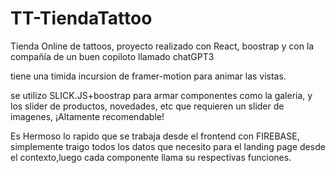 # TT-TiendaTattoo
Tienda Online de tattoos, proyecto realizado con React, boostrap y con la compañía de un buen copiloto llamado chatGPT3 

tiene una timida incursion de framer-motion para animar las vistas.

se utilizo SLICK.JS+boostrap para armar componentes como la galeria, y los slider de productos, novedades, etc que requieren un slider de imagenes, ¡Altamente recomendable!

Es Hermoso lo rapido que se trabaja desde el frontend con FIREBASE, simplemente traigo todos los datos que necesito para el landing page desde el contexto,luego cada componente llama su respectivas funciones.
